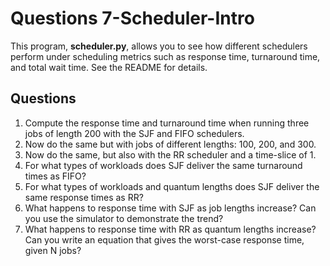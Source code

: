 # Questions 7-Scheduler-Intro

This program, **scheduler.py**, allows you to see how different schedulers perform under scheduling metrics such as response time, turnaround time, and total wait time. See the README for details.

## Questions

1. Compute the response time and turnaround time when running three jobs of length 200 with the SJF and FIFO schedulers.
2. Now do the same but with jobs of different lengths: 100, 200, and 300.
3. Now do the same, but also with the RR scheduler and a time-slice of 1.
4. For what types of workloads does SJF deliver the same turnaround times as FIFO?
5. For what types of workloads and quantum lengths does SJF deliver the same response times as RR?
6. What happens to response time with SJF as job lengths increase? Can you use the simulator to demonstrate the trend?
7. What happens to response time with RR as quantum lengths increase? Can you write an equation that gives the worst-case response time, given N jobs?